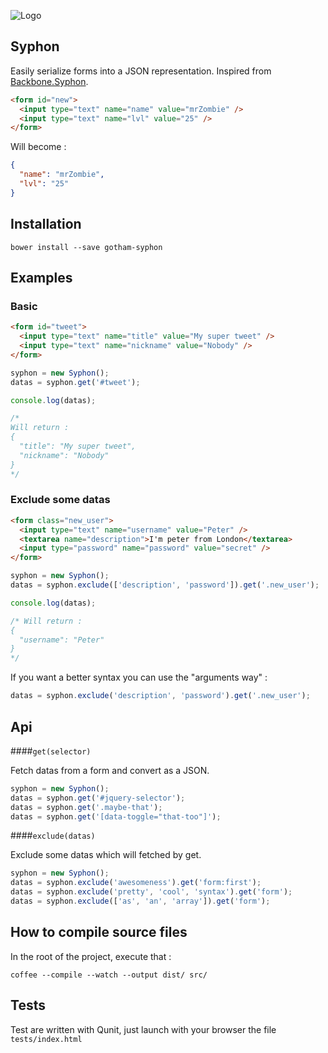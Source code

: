 ![Logo](http://gesjeremie.fr/github_resources/syphon-component.png)

## Syphon

Easily serialize forms into a JSON representation. Inspired from [Backbone.Syphon](https://github.com/marionettejs/backbone.syphon).

```html
<form id="new">
  <input type="text" name="name" value="mrZombie" />
  <input type="text" name="lvl" value="25" />
</form>
```

Will become : 

```json
{
  "name": "mrZombie",
  "lvl": "25"
}
```

## Installation 

```
bower install --save gotham-syphon
```

## Examples

### Basic
```html
<form id="tweet">
  <input type="text" name="title" value="My super tweet" />
  <input type="text" name="nickname" value="Nobody" />
</form>
```

```javascript
syphon = new Syphon();
datas = syphon.get('#tweet');

console.log(datas);

/*
Will return :
{
  "title": "My super tweet",
  "nickname": "Nobody"
}
*/
```

### Exclude some datas

```html
<form class="new_user">
  <input type="text" name="username" value="Peter" />
  <textarea name="description">I'm peter from London</textarea>
  <input type="password" name="password" value="secret" />
</form>
```

```javascript
syphon = new Syphon();
datas = syphon.exclude(['description', 'password']).get('.new_user');

console.log(datas);

/* Will return : 
{
  "username": "Peter"
}
*/
```

If you want a better syntax you can use the "arguments way" :

```javascript
datas = syphon.exclude('description', 'password').get('.new_user');
```



## Api

####```get(selector)```

Fetch datas from a form and convert as a JSON.

```javascript
syphon = new Syphon();
datas = syphon.get('#jquery-selector');
datas = syphon.get('.maybe-that');
datas = syphon.get('[data-toggle="that-too"]');
```

####```exclude(datas)```

Exclude some datas which will fetched by get.

```javascript
syphon = new Syphon();
datas = syphon.exclude('awesomeness').get('form:first');
datas = syphon.exclude('pretty', 'cool', 'syntax').get('form');
datas = syphon.exclude(['as', 'an', 'array']).get('form');
```

## How to compile source files 

In the root of the project, execute that : 

```
coffee --compile --watch --output dist/ src/
```

## Tests 
Test are written with Qunit, just launch with your browser the file ```tests/index.html```
